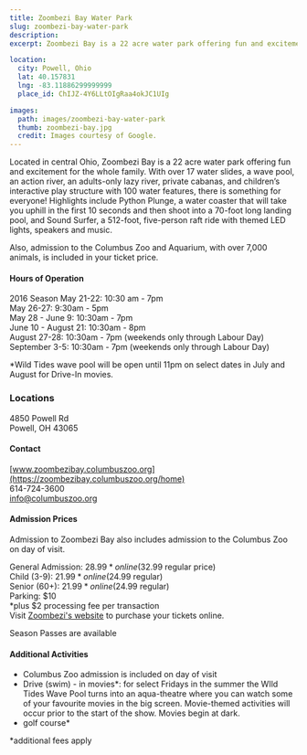 ```yaml
---
title: Zoombezi Bay Water Park
slug: zoombezi-bay-water-park
description:
excerpt: Zoombezi Bay is a 22 acre water park offering fun and excitement for the whole family.

location:
  city: Powell, Ohio
  lat: 40.157831
  lng: -83.11886299999999
  place_id: ChIJZ-4Y6LLtOIgRaa4okJC1UIg

images:
  path: images/zoombezi-bay-water-park
  thumb: zoombezi-bay.jpg
  credit: Images courtesy of Google.
---
```


Located in central Ohio, Zoombezi Bay is a 22 acre water park offering fun and excitement for the whole family.  With over 17 water slides, a wave pool, an action river, an adults-only lazy river, private cabanas, and children’s interactive play structure with 100 water features, there is something for everyone!  Highlights include Python Plunge, a water coaster that will take you uphill in the first 10 seconds and then shoot into a 70-foot long landing pool, and Sound Surfer, a 512-foot, five-person raft ride with themed LED lights, speakers and music.  

Also, admission to the Columbus Zoo and Aquarium, with over 7,000 animals, is included in your ticket price.  

#### Hours of Operation
2016 Season
May 21-22: 10:30 am - 7pm  
May 26-27: 9:30am - 5pm  
May 28 - June 9: 10:30am - 7pm  
June 10 - August 21: 10:30am - 8pm  
August 27-28: 10:30am - 7pm (weekends only through Labour Day)  
September 3-5: 10:30am - 7pm (weekends only through Labour Day)  

*Wild Tides wave pool will be open until 11pm on select dates in July and August for Drive-In movies.  

### Locations
4850 Powell Rd  
Powell, OH 43065

#### Contact
[www.zoombezibay.columbuszoo.org](https://zoombezibay.columbuszoo.org/home)  
614-724-3600  
info@columbuszoo.org  

#### Admission Prices
Admission to Zoombezi Bay also includes admission to the Columbus Zoo on day of visit.  

General Admission: $28.99* online ($32.99 regular price)  
Child (3-9): $21.99* online ($24.99 regular)  
Senior (60+): $21.99* online ($24.99 regular)  
Parking: $10  
*plus $2 processing fee per transaction  
Visit [Zoombezi's website](https://zoombezibay.columbuszoo.org/home) to purchase your tickets online.  

Season Passes are available

#### Additional Activities 
- Columbus Zoo admission is included on day of visit 
- Drive (swim) - in movies*: for select Fridays in the summer the WIld Tides Wave Pool turns into an aqua-theatre where you can watch some of your favourite movies in the big screen.  Movie-themed activities will occur prior to the start of the show.  Movies begin at dark.  
- golf course*

*additional fees apply 
